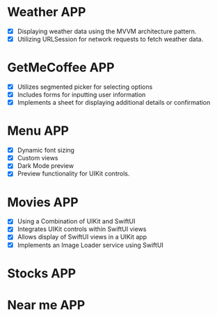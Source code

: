 
# Weather APP
- [x] Displaying weather data using the MVVM architecture pattern.
- [x] Utilizing URLSession for network requests to fetch weather data.

# GetMeCoffee APP
- [x] Utilizes segmented picker for selecting options
- [x] Includes forms for inputting user information
- [x] Implements a sheet for displaying additional details or confirmation

# Menu APP
- [x] Dynamic font sizing
- [x] Custom views
- [x] Dark Mode preview
- [x] Preview functionality for UIKit controls.

# Movies APP
- [x] Using a Combination of UIKit and SwiftUI
- [x] Integrates UIKit controls within SwiftUI views
- [x] Allows display of SwiftUI views in a UIKit app
- [x] Implements an Image Loader service using SwiftUI

# Stocks APP

# Near me APP

